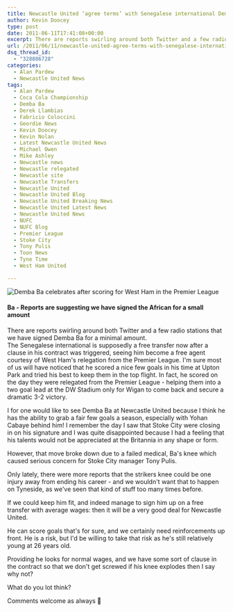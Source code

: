 ```yaml
---
title: Newcastle United ‘agree terms’ with Senegalese international Demba Ba
author: Kevin Doocey
type: post
date: 2011-06-11T17:41:08+00:00
excerpt: There are reports swirling around both Twitter and a few radio stations that we have signed Demba Ba for a minimal amount. The...
url: /2011/06/11/newcastle-united-agree-terms-with-senegalese-international-demba-ba/
dsq_thread_id:
  - "328886728"
categories:
  - Alan Pardew
  - Newcastle United News
tags:
  - Alan Pardew
  - Coca Cola Championship
  - Demba Ba
  - Derek Llambias
  - Fabricio Coloccini
  - Geordie News
  - Kevin Doocey
  - Kevin Nolan
  - Latest Newcastle United News
  - Michael Owen
  - Mike Ashley
  - Newcastle news
  - Newcastle relegated
  - Newcastle site
  - Newcastle Transfers
  - Newcastle United
  - Newcastle United Blog
  - Newcastle United Breaking News
  - Newcastle United Latest News
  - Newcastle United News
  - NUFC
  - NUFC Blog
  - Premier League
  - Stoke City
  - Tony Pulis
  - Toon News
  - Tyne Time
  - West Ham United

---
```

![Demba Ba celebrates after scoring for West Ham in the Premier League](https://www.tynetime.com/wp-content/uploads/2011/06/Demba-Ba-West-Ham.jpg "Demba-Ba-West-Ham")

#### Ba - Reports are suggesting we have signed the African for a small amount

There are reports swirling around both Twitter and a few radio stations that we have signed Demba Ba for a minimal amount. The Senegalese international is supposedly a free transfer now after a clause in his contract was triggered, seeing him become a free agent courtesy of West Ham's relegation from the Premier League. I'm sure most of us will have noticed that he scored a nice few goals in his time at  Upton Park and tried his best to keep them in the top flight. In fact, he scored on the day they were relegated from the Premier League - helping them into a two goal lead at the DW Stadium only for Wigan to come back and secure a dramatic 3-2 victory.

I for one would like to see Demba Ba at Newcastle United because I think he has the ability to grab a fair few goals a season, especially with Yohan Cabaye behind him! I remember the day I saw that Stoke City were closing in on his signature and I was quite disappointed because I had a feeling that his talents would not be appreciated at the Britannia in any shape or form.

However, that move broke down due to a failed medical, Ba's knee which caused serious concern for Stoke City manager Tony Pulis.

Only lately, there were more reports that the strikers knee could be one injury away from ending his career - and we wouldn't want that to happen on Tyneside, as we've seen that kind of stuff too many times before.

If we could keep him fit, and indeed manage to sign him up on a free transfer with average wages: then it will be a very good deal for Newcastle United.

He can score goals that's for sure, and we certainly need reinforcements up front. He is a risk, but I'd be willing to take that risk as he's still relatively young at 26 years old.

Providing he looks for normal wages, and we have some sort of clause in the contract so that we don't get screwed if his knee explodes then I say why not?

What do you lot think?

Comments welcome as always 🙂

